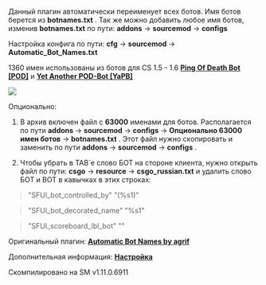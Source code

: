 Данный плагин автоматически переименует всех ботов.
Имя ботов берется из __botnames.txt__ .
Так же можно добавить любое имя ботов, изменив __botnames.txt__ по пути: __addons__ -> __sourcemod__ -> __configs__

Настройка конфига по пути: __cfg__ -> __sourcemod__ -> __Automatic_Bot_Names.txt__

1360 имен использованы из ботов для CS 1.5 - 1.6 __[Ping Of Death Bot [POD]](http://podbotmm.bots-united.com/doc_v3/index.html)__ и __[Yet Another POD-Bot [YaPB]](https://yapb.jeefo.net/)__ 

![](https://hlmod.ru/attachments/1234-png.102973/)

Опционально:
1. В архив включен файл с __63000__ именами для ботов.
Располагается по пути __addons__ -> __sourcemod__ -> __configs__ -> __Опционально 63000 имен ботов__ -> __botnames.txt__ .
Этот файл нужно скопировать и заменить по пути __addons__ -> __sourcemod__ -> __configs__ .

2. Чтобы убрать в TAB`e слово БОТ на стороне клиента, нужно открыть файл по пути: __csgo__ -> __resource__ -> __csgo_russian.txt__ и удалить слово БОТ и BOT в кавычках в этих строках:

>"SFUI_bot_controlled_by" "(%s1)"

>"SFUI_bot_decorated_name" "%s1"

>"SFUI_scoreboard_lbl_bot" ""




Оригинальный плагин: __[Automatic Bot Names by agrif](https://forums.alliedmods.net/showthread.php?t=115486)__

Дополнительная информация: __[Настройка](http://gamma-level.com/teamfortress2/botnames)__  

Скомпилировано на SM v1.11.0.6911
